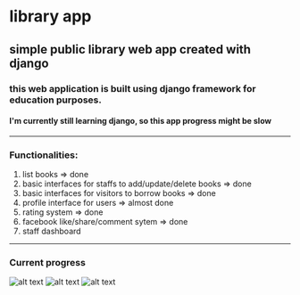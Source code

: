 # library app
## simple public library web app created with django

### this web application is built using django framework for education purposes.

#### I'm currently still learning django, so this app progress might be slow


-----

### Functionalities:

1. list books => done
2. basic interfaces for staffs to add/update/delete books => done
3. basic interfaces for visitors to borrow books => done
4. profile interface for users => almost done
5. rating system => done
6. facebook like/share/comment sytem => done
7. staff dashboard

****

### Current progress

![alt text](http://i.imgur.com/ZUHvxRL.png)
![alt text](http://i.imgur.com/bMz3FGv.png)
![alt text](http://i.imgur.com/xP9gSG4.png)
